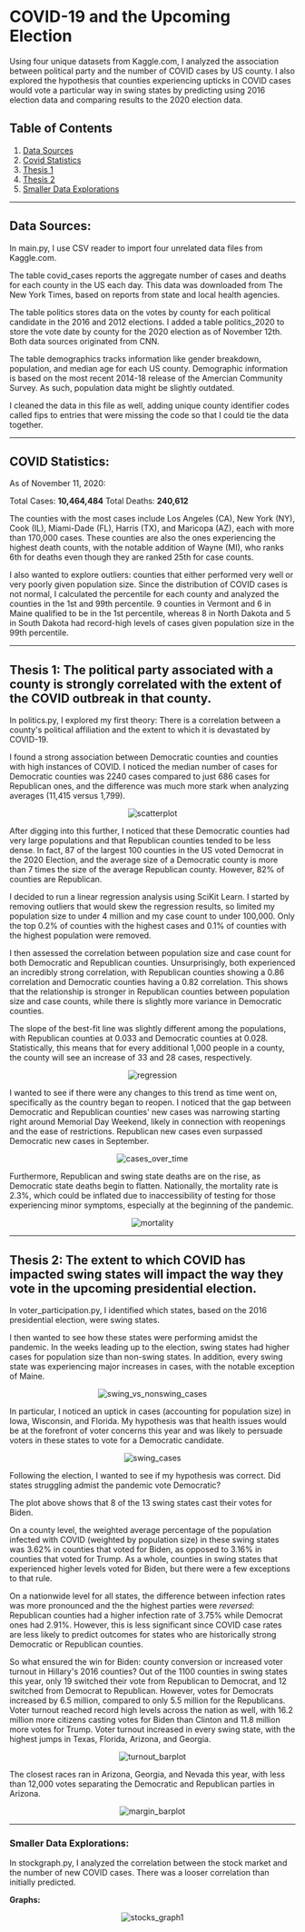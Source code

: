# COVID-19 and the Upcoming Election

Using four unique datasets from Kaggle.com, I analyzed the association between political party and the number of COVID cases by US county. I also explored the hypothesis that counties experiencing upticks in COVID cases would vote a particular way in swing states by predicting using 2016 election data and comparing results to the 2020 election data. 


## Table of Contents

1. [Data Sources](#data-sources)
2. [Covid Statistics](#covid-statistics)
3. [Thesis 1](#thesis-1-the-political-party-associated-with-a-county-is-strongly-correlated-with-the-extent-of-the-covid-outbreak-in-that-county)
4. [Thesis 2](#thesis-2-the-extent-to-which-covid-has-impacted-swing-states-will-impact-the-way-they-vote-in-the-upcoming-presidential-election)
5. [Smaller Data Explorations](#smaller-data-explorations)

---
## Data Sources: 

In main.py, I use CSV reader to import four unrelated data files from Kaggle.com. 

The table covid_cases reports the aggregate number of cases and deaths for each county in the US each day. This data was downloaded from The New York Times, based on reports from state and local health agencies.

The table politics stores data on the votes by county for each political candidate in the 2016 and 2012 elections. I added a table politics_2020 to store the vote date by county for the 2020 election as of November 12th. Both data sources originated from CNN.

The table demographics tracks information like gender breakdown, population, and median age for each US county. Demographic information is based on the most recent 2014-18 release of the Amercian Community Survey. As such, population data might be slightly outdated.

I cleaned the data in this file as well, adding unique county identifier codes called fips to entries that were missing the code so that I could tie the data together.    

---
## COVID Statistics: 

As of November 11, 2020:

Total Cases: <strong>10,464,484</strong>
Total Deaths: <strong>240,612</strong>

The counties with the most cases include Los Angeles (CA), New York (NY), Cook (IL), Miami-Dade (FL), Harris (TX), and Maricopa (AZ), each with more than 170,000 cases. These counties are also the ones experiencing the highest death counts, with the notable addition of Wayne (MI), who ranks 6th for deaths even though they are ranked 25th for case counts. 

I also wanted to explore outliers: counties that either performed very well or very poorly given population size. Since the distribution of COVID cases is not normal, I calculated the percentile for each county and analyzed the counties in the 1st and 99th percentile. 9 counties in Vermont and 6 in Maine qualified to be in the 1st percentile, whereas 8 in North Dakota and 5 in South Dakota had record-high levels of cases given population size in the 99th percentile. 

---

## Thesis 1: The political party associated with a county is strongly correlated with the extent of the COVID outbreak in that county. 

In politics.py, I explored my first theory: There is a correlation between a county's political affiliation and the extent to which it is devastated by COVID-19. 

I found a strong association between Democratic counties and counties with high instances of COVID. I noticed the median number of cases for Democratic counties was 2240 cases compared to just 686 cases for Republican ones, and the difference was much more stark when analyzing averages (11,415 versus 1,799). 

<div style="text-align: center">
    <img alt="scatterplot" src="https://user-images.githubusercontent.com/70925521/99011694-adc9e800-251a-11eb-8e22-9c9bb9a6720a.png"/>

</div>

After digging into this further, I noticed that these Democratic counties had very large populations and that Republican counties tended to be less dense. In fact, 87 of the largest 100 counties in the US voted Democrat in the 2020 Election, and the average size of a Democratic county is more than 7 times the size of the average Republican county. However, 82% of counties are Republican.

I decided to run a linear regression analysis using SciKit Learn. I started by removing outliers that would skew the regression results, so limited my population size to under 4 million and my case count to under 100,000. Only the top 0.2% of counties with the highest cases and 0.1% of counties with the highest population were removed. 

I then assessed the correlation between population size and case count for both Democratic and Republican counties. Unsurprisingly, both experienced an incredibly strong correlation, with Republican counties showing a 0.86 correlation and Democratic counties having a 0.82 correlation. This shows that the relationship is stronger in Republican counties between population size and case counts, while there is slightly more variance in Democratic counties. 

The slope of the best-fit line was slightly different among the populations, with Republican counties at 0.033 and Democratic counties at 0.028. Statistically, this means that for every additional 1,000 people in a county, the county will see an increase of 33 and 28 cases, respectively. 

<div style="text-align: center">
    <img alt="regression" src="https://user-images.githubusercontent.com/70925521/99114098-4b2a2800-25be-11eb-8994-63969170034f.png" />

</div>

I wanted to see if there were any changes to this trend as time went on, specifically as the country began to reopen. I noticed that the gap between Democratic and Republican counties' new cases was narrowing starting right around Memorial Day Weekend, likely in connection with reopenings and the ease of restrictions. Republican new cases even surpassed Democratic new cases in September. 

<div style="text-align: center">
    <img alt="cases_over_time" src="https://user-images.githubusercontent.com/70925521/99011715-b4f0f600-251a-11eb-87d6-d00ce8102acc.png" />

</div>

Furthermore, Republican and swing state deaths are on the rise, as Democratic state deaths begin to flatten. Nationally, the mortality rate is 2.3%, which could be inflated due to inaccessibility of testing for those experiencing minor symptoms, especially at the beginning of the pandemic. 

<div style="text-align: center">
    <img alt="mortality" src="https://user-images.githubusercontent.com/70925521/99011720-b7ebe680-251a-11eb-8dc9-1bafb57e7936.png" />

</div>

---

## Thesis 2: The extent to which COVID has impacted swing states will impact the way they vote in the upcoming presidential election.

In voter_participation.py, I identified which states, based on the 2016 presidential election, were swing states. 

I then wanted to see how these states were performing amidst the pandemic. In the weeks leading up to the election, swing states had higher cases for population size than non-swing states. In addition, every swing state was experiencing major increases in cases, with the notable exception of Maine. 


<div style="text-align: center">
    <img alt="swing_vs_nonswing_cases" src="https://user-images.githubusercontent.com/70925521/99010513-182d5900-2518-11eb-81a3-569f80b7a4d0.png" />

</div>

In particular, I noticed an uptick in cases (accounting for population size) in Iowa, Wisconsin, and Florida. My hypothesis was that health issues would be at the forefront of voter concerns this year and was likely to persuade voters in these states to vote for a Democratic candidate.


<div style="text-align: center">
    <img alt="swing_cases" src="https://user-images.githubusercontent.com/70925521/99027784-0d84bb00-253c-11eb-8616-f0a3e049ad8d.png" />

</div>

Following the election, I wanted to see if my hypothesis was correct. Did states struggling admist the pandemic vote Democratic? 

The plot above shows that 8 of the 13 swing states cast their votes for Biden. 

On a county level, the weighted average percentage of the population infected with COVID (weighted by population size) in these swing states was 3.62% in counties that voted for Biden, as opposed to 3.16% in counties that voted for Trump. As a whole, counties in swing states that experienced higher levels voted for Biden, but there were a few exceptions to that rule. 

On a nationwide level for all states, the difference between infection rates was more pronounced and the the highest parties were <i>reversed</i>: Republican counties had a higher infection rate of 3.75% while Democrat ones had 2.91%. However, this is less significant since COVID case rates are less likely to predict outcomes for states who are historically strong Democratic or Republican counties. 

So what ensured the win for Biden: county conversion or increased voter turnout in Hillary's 2016 counties? Out of the 1100 counties in swing states this year, only 19 switched their vote from Republican to Democrat, and 12 switched from Democrat to Republican. However, votes for Democrats increased by 6.5 million, compared to only 5.5 million for the Republicans. Voter turnout reached record high levels across the nation as well, with 16.2 million more citizens casting votes for Biden than Clinton and 11.8 million more votes for Trump. Voter turnout increased in every swing state, with the highest jumps in Texas, Florida, Arizona, and Georgia. 


<div style="text-align: center">
    <img alt="turnout_barplot" src="https://user-images.githubusercontent.com/70925521/99127969-9866c380-25d7-11eb-93c3-b3d3ac012698.png" />

</div>

The closest races ran in Arizona, Georgia, and Nevada this year, with less than 12,000 votes separating the Democratic and Republican parties in Arizona. 

<div style="text-align: center">
    <img alt="margin_barplot" src="https://user-images.githubusercontent.com/70925521/99287214-f7128400-2807-11eb-9208-fbdfbabf9dcd.png" />

</div>

---

### Smaller Data Explorations:


In stockgraph.py, I analyzed the correlation between the stock market and the number of new COVID cases. There was a looser correlation than initially predicted. 

**Graphs:** 

<div style="text-align: center">
    <img alt="stocks_graph1" src="https://user-images.githubusercontent.com/70925521/96514263-6610b300-1231-11eb-8c46-761a479c257c.png"/>

</div>



    


